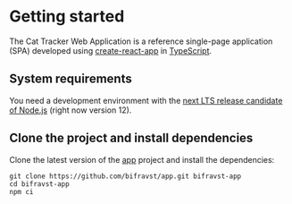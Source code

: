 # Getting started

The Cat Tracker Web Application is a reference single-page application (SPA)
developed using [create-react-app](https://github.com/facebook/create-react-app)
in [TypeScript](https://www.typescriptlang.org/).

## System requirements

You need a development environment with the
[next LTS release candidate of Node.js](https://nodejs.org/en/about/releases/)
(right now version 12).

## Clone the project and install dependencies

Clone the latest version of the [app](https://github.com/bifravst/app) project
and install the dependencies:

    git clone https://github.com/bifravst/app.git bifravst-app
    cd bifravst-app
    npm ci
